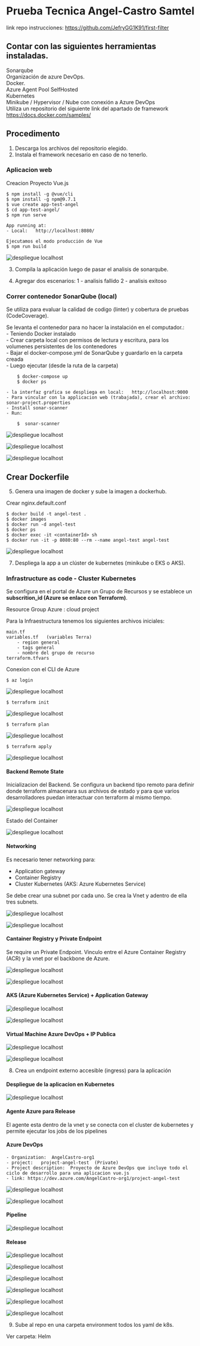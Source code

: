 # Prueba Tecnica Angel-Castro Samtel

link repo instrucciones: https://github.com/JefryGG1K91/first-filter

## Contar con las siguientes herramientas instaladas.

Sonarqube  
Organización de azure DevOps.  
Docker.  
Azure Agent Pool SelfHosted   
Kubernetes   
Minikube / Hypervisor / Nube con conexión a Azure DevOps   
Utiliza un repositorio del siguiente link del apartado de framework https://docs.docker.com/samples/ 

## Procedimento

1. Descarga los archivos del repositorio elegido.  
2. Instala el framework necesario en caso de no tenerlo. 

### Aplicacion web
Creacion Proyecto Vue.js


    $ npm install -g @vue/cli
    $ npm install -g npm@9.7.1
    $ vue create app-test-angel
    $ cd app-test-angel/
    $ npm run serve

    App running at:
    - Local:   http://localhost:8080/ 

    Ejecutamos el modo producción de Vue
    $ npm run build


![despliegue localhost](https://github.com/acastroLML/prueba-angel-castro-samtel/blob/main/img-evidences/AngelVueLocal.png)


3. Compila la aplicación luego de pasar el analisis de sonarqube.  

4. Agregar dos escenarios:
    1 - analisis fallido
    2 - analisis exitoso  


### Correr contenedor SonarQube (local)

Se utiliza para evaluar la calidad de codigo (linter) y cobertura de pruebas (CodeCoverage). 

Se levanta el contenedor para no hacer la instalación en el computador.:  
    - Teniendo Docker instalado    
    - Crear carpeta local con permisos de lectura y escritura, para los volumenes persistentes de los contenedores    
    - Bajar el docker-compose.yml de SonarQube y guardarlo en la carpeta creada  
    - Luego ejecutar (desde la ruta de la carpeta)   

        $ docker-compose up
        $ docker ps

    - la interfaz grafica se despliega en local:   http://localhost:9000  
    - Para vincular con la applicacion web (trabajada), crear el archivo: sonar-project.properties   
    - Install sonar-scanner   
    - Run:   

        $  sonar-scanner

![despliegue localhost](https://github.com/acastroLML/prueba-angel-castro-samtel/blob/main/img-evidences/docker-compose-sonar-terminal.png)

![despliegue localhost](https://github.com/acastroLML/prueba-angel-castro-samtel/blob/main/img-evidences/scanner.png)



![despliegue localhost](https://github.com/acastroLML/prueba-angel-castro-samtel/blob/main/img-evidences/AngelSonar.png)


## Crear Dockerfile

5. Genera una imagen de docker y sube la imagen a dockerhub. 

Crear nginx.default.conf  

    $ docker build -t angel-test . 
    $ docker images
    $ docker run -d angel-test 
    $ docker ps
    $ docker exec -it <containerId> sh
    $ docker run -it -p 8080:80 --rm --name angel-test angel-test


![despliegue localhost](https://github.com/acastroLML/prueba-angel-castro-samtel/blob/main/img-evidences/AngelDocker.png)


7.  Despliega la app a un clúster de kubernetes (minikube o EKS o AKS).

### Infrastructure as code - Cluster Kubernetes

Se configura en el portal de Azure un Grupo de Recursos y se establece un **subscrition_id (Azure se enlace con Terraform)**.    

Resource Group Azure : cloud project   

Para la Infraestructura tenemos los siguientes archivos iniciales:   

    main.tf   
    variables.tf   (variables Terra)
        - region general
        - tags general
        - nombre del grupo de recurso
    terraform.tfvars  

Conexion con el CLI de Azure  

    $ az login 

![despliegue localhost](https://github.com/acastroLML/prueba-angel-castro-samtel/blob/main/img-evidences/az_login.png)

    $ terraform init


![despliegue localhost](https://github.com/acastroLML/prueba-angel-castro-samtel/blob/main/img-evidences/terraform_init.png)

    $ terraform plan


![despliegue localhost](https://github.com/acastroLML/prueba-angel-castro-samtel/blob/main/img-evidences/terraform_plan.png)


    $ terraform apply


![despliegue localhost](https://github.com/acastroLML/prueba-angel-castro-samtel/blob/main/img-evidences/terraform_apply.png)


#### Backend Remote State

Inicializacion del Backend. Se configura un backend tipo remoto para definir donde terraform almacenara sus archivos de estado y para que varios desarrolladores puedan interactuar con terraform al mismo tiempo.

![despliegue localhost](https://github.com/acastroLML/prueba-angel-castro-samtel/blob/main/img-evidences/BackendInitialization.png)

Estado del Container

![despliegue localhost](https://github.com/acastroLML/prueba-angel-castro-samtel/blob/main/img-evidences/estadoContainer.png)


#### Networking

Es necesario tener networking para:   
- Application gateway  
- Container Registry  
- Cluster Kubernetes  (AKS: Azure Kubernetes Service)

Se debe crear una subnet por cada uno. Se crea la Vnet y adentro de ella tres subnets. 

![despliegue localhost](https://github.com/acastroLML/prueba-angel-castro-samtel/blob/main/img-evidences/subnets.png)

![despliegue localhost](https://github.com/acastroLML/prueba-angel-castro-samtel/blob/main/img-evidences/networking_success.png)


#### Cantainer Registry y Private Endpoint

Se require un Private Endpoint. Vinculo entre el Azure Container Registry (ACR) y la vnet por el backbone de Azure. 

![despliegue localhost](https://github.com/acastroLML/prueba-angel-castro-samtel/blob/main/img-evidences/containerRegistrySuccess.png)


![despliegue localhost](https://github.com/acastroLML/prueba-angel-castro-samtel/blob/main/img-evidences/azurecontainerRegistry.png)


#### AKS (Azure Kubernetes Service) + Application Gateway

![despliegue localhost](https://github.com/acastroLML/prueba-angel-castro-samtel/blob/main/img-evidences/cluster_AKS.png)


![despliegue localhost](https://github.com/acastroLML/prueba-angel-castro-samtel/blob/main/img-evidences/load_balancer.png)



#### Virtual Machine Azure DevOps + IP Publica


![despliegue localhost](https://github.com/acastroLML/prueba-angel-castro-samtel/blob/main/img-evidences/virtual_machine.png)

![despliegue localhost](https://github.com/acastroLML/prueba-angel-castro-samtel/blob/main/img-evidences/resources_cluster_terra.png)

8. Crea un endpoint externo accesible (ingress) para la aplicación  

#### Despliegue de la aplicacion en Kubernetes


![despliegue localhost](https://github.com/acastroLML/prueba-angel-castro-samtel/blob/main/img-evidences/kubectl.png)


#### Agente Azure para Release

El agente esta dentro de la vnet y se conecta con el cluster de kubernetes y permite ejecutar los jobs de los pipelines

#### Azure DevOps   

    - Organization:  AngelCastro-org1  
    - project:   project-angel-test  (Private)  
    - Project description:  Proyecto de Azure DevOps que incluye todo el ciclo de desarrollo para una aplicacion vue.js  
    - link: https://dev.azure.com/AngelCastro-org1/project-angel-test  


![despliegue localhost](https://github.com/acastroLML/prueba-angel-castro-samtel/blob/main/img-evidences/azureDevops_portal.png)

![despliegue localhost](https://github.com/acastroLML/prueba-angel-castro-samtel/blob/main/img-evidences/import_repo_reduce.png)


#### Pipeline

![despliegue localhost](https://github.com/acastroLML/prueba-angel-castro-samtel/blob/main/img-evidences/repositoryImages.png)


#### Release


![despliegue localhost](https://github.com/acastroLML/prueba-angel-castro-samtel/blob/main/img-evidences/AngelVueWeb.png)


![despliegue localhost](https://github.com/acastroLML/prueba-angel-castro-samtel/blob/main/img-evidences/credentials.png)

![despliegue localhost](https://github.com/acastroLML/prueba-angel-castro-samtel/blob/main/img-evidences/service_connection.png)



![despliegue localhost](https://github.com/acastroLML/prueba-angel-castro-samtel/blob/main/img-evidences/artifact.png)

![despliegue localhost](https://github.com/acastroLML/prueba-angel-castro-samtel/blob/main/img-evidences/pipeline.png)

![despliegue localhost](https://github.com/acastroLML/prueba-angel-castro-samtel/blob/main/img-evidences/variables_3.png)

9. Sube al repo en una carpeta environment todos los yaml de k8s.   

 Ver carpeta: Helm



